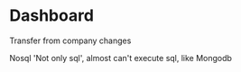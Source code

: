 # Dashboard
Transfer from company changes

Nosql 'Not only sql', almost can't execute sql, like Mongodb
